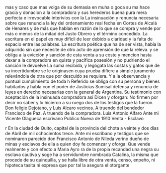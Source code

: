 mas y caso que mas volga de su demasia en muha o goca su ma hace gracia y donacion a la compradora y sus herederos buena pura mera perfecta e irrevocable interivios con la
La insinuación y renuncia necesaria sobre que renuncia la ley del ordenamiento real fecha en Cortes de Alcalá de Henares y de más que hablan en razón de lo que se compra y vende por más o menos de la mitad del Justo Obrero y el término concedido.
La escritura en el papel es muy difícil de leer debido a claridad y la falta de espacio entre las palabras.
La escritura poética que ha de ser vista,
había la adquirido sin que necesite de otro acto de aprensión de que la releva. y se obliga a la evicción y sanción de esta venta a su coste y mencion hasta dexar a la compradora en quista y pacífica posesión y no pudriendo el sanción le devuelve
La suma recibida, y legógata las costas y gatos que de su incertidumbre se le originasen cuya prueba difiere a simple juramento relevándola de otra que por descuido se requiera. Y a la observancia y puntual cumplimiento de toda h
Referido se obliga con su persona y bienes habitados y habla con el poder de Justicias Sumisal defensa y renuncia de leyes en derecho necesarias con la general de Argentina. Su testimonio con aceptación de la insinuada compradora así
Dicen y oforgan: No firmen por decir no saber y lo hicieron a su ruego dos de los testigos que la fueron. Don feligie Dejotano, y Luis Alcaro vecinos. A truendo del bendedor Francisco de Paz. A truendo de la
compradora. Luis Antonio Alfaro
Ante mi Vicente Olagueca
escrivano Publico
Nueva de 1910
Venta - Esclavo

r En la ciudad de Quito, capital de la provincia del chota a veinte y dos días de Abril de mil ochocientos trece. Ante mi escribano y testigos que se nominaron parecido don Francisco Antonio de Nlleda
verino dueño de minas y esclavos de ella a quien doy fe comenzar y oforga: Que vende realmente y con efecto a Maria Ayro ra de la propia recandad una negra su esclava cautiva y soge ha a servidumbre nombrada Catalina, la misma que procede
de su quinquilla, y se halla libre de otra venta, censo, enpeño, ni hipoteca tasita ni expresa que por tal la asegura el otorgante